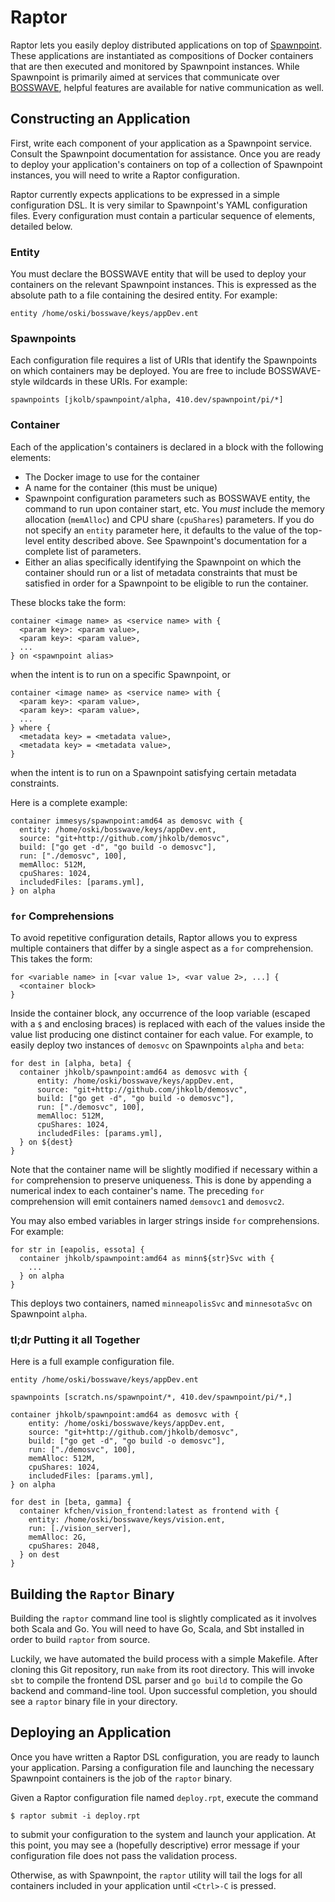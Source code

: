 # Raptor

Raptor lets you easily deploy distributed applications on top of
[Spawnpoint](https://github.com/immesys/spawnpoint). These applications are
instantiated as compositions of Docker containers that are then executed and
monitored by Spawnpoint instances. While Spawnpoint is primarily aimed at
services that communicate over [BOSSWAVE](https://github.com/immesys/bw2),
helpful features are available for native communication as well.

## Constructing an Application
First, write each component of your application as a Spawnpoint service. Consult
the Spawnpoint documentation for assistance. Once you are ready to deploy your
application's containers on top of a collection of Spawnpoint instances, you
will need to write a Raptor configuration.

Raptor currently expects applications to be expressed in a simple configuration
DSL. It is very similar to Spawnpoint's YAML configuration files. Every
configuration must contain a particular sequence of elements, detailed below.

### Entity
You must declare the BOSSWAVE entity that will be used to deploy your containers
on the relevant Spawnpoint instances. This is expressed as the absolute path
to a file containing the desired entity. For example:
```
entity /home/oski/bosswave/keys/appDev.ent
```

### Spawnpoints
Each configuration file requires a list of URIs that identify the Spawnpoints
on which containers may be deployed. You are free to include BOSSWAVE-style
wildcards in these URIs. For example:
```
spawnpoints [jkolb/spawnpoint/alpha, 410.dev/spawnpoint/pi/*]
```

### Container
Each of the application's containers is declared in a block with the following
elements:

* The Docker image to use for the container
* A name for the container (this must be unique)
* Spawnpoint configuration parameters such as BOSSWAVE entity, the command to
  run upon container start, etc. You *must* include the memory allocation
  (`memAlloc`) and CPU share (`cpuShares`) parameters. If you do not specify an
  `entity` parameter here, it defaults to the value of the top-level entity
  described above. See Spawnpoint's documentation for a complete list of
  parameters.
* Either an alias specifically identifying the Spawnpoint on which the container
  should run or a list of metadata constraints that must be satisfied in order
  for a Spawnpoint to be eligible to run the container.

These blocks take the form:
```
container <image name> as <service name> with {
  <param key>: <param value>,
  <param key>: <param value>,
  ...
} on <spawnpoint alias>
```
when the intent is to run on a specific Spawnpoint, or
```
container <image name> as <service name> with {
  <param key>: <param value>,
  <param key>: <param value>,
  ...
} where {
  <metadata key> = <metadata value>,
  <metadata key> = <metadata value>,
}
```
when the intent is to run on a Spawnpoint satisfying certain metadata
constraints.

Here is a complete example:
```
container immesys/spawnpoint:amd64 as demosvc with {
  entity: /home/oski/bosswave/keys/appDev.ent,
  source: "git+http://github.com/jhkolb/demosvc",
  build: ["go get -d", "go build -o demosvc"],
  run: ["./demosvc", 100],
  memAlloc: 512M,
  cpuShares: 1024,
  includedFiles: [params.yml],
} on alpha
```

### `for` Comprehensions
To avoid repetitive configuration details, Raptor allows you to express multiple
containers that differ by a single aspect as a `for` comprehension. This takes
the form:
```
for <variable name> in [<var value 1>, <var value 2>, ...] {
  <container block>
}
```

Inside the container block, any occurrence of the loop variable (escaped with a
`$` and enclosing braces) is replaced with each of the values inside the value
list producing one distinct container for each value. For example, to easily
deploy two instances of `demosvc` on Spawnpoints `alpha` and `beta`:
```
for dest in [alpha, beta] {
  container jhkolb/spawnpoint:amd64 as demosvc with {
      entity: /home/oski/bosswave/keys/appDev.ent,
      source: "git+http://github.com/jhkolb/demosvc",
      build: ["go get -d", "go build -o demosvc"],
      run: ["./demosvc", 100],
      memAlloc: 512M,
      cpuShares: 1024,
      includedFiles: [params.yml],
  } on ${dest}
}
```
Note that the container name will be slightly modified if necessary within a
`for` comprehension to preserve uniqueness. This is done by appending a
numerical index to each container's name. The preceding `for` comprehension
will emit containers named `demsovc1` and `demosvc2`.

You may also embed variables in larger strings inside `for` comprehensions. For
example:
```
for str in [eapolis, essota] {
  container jhkolb/spawnpoint:amd64 as minn${str}Svc with {
    ...
  } on alpha
}
```
This deploys two containers, named `minneapolisSvc` and `minnesotaSvc` on
Spawnpoint `alpha`.

### tl;dr Putting it all Together
Here is a full example configuration file.
```
entity /home/oski/bosswave/keys/appDev.ent

spawnpoints [scratch.ns/spawnpoint/*, 410.dev/spawnpoint/pi/*,]

container jhkolb/spawnpoint:amd64 as demosvc with {
    entity: /home/oski/bosswave/keys/appDev.ent,
    source: "git+http://github.com/jhkolb/demosvc",
    build: ["go get -d", "go build -o demosvc"],
    run: ["./demosvc", 100],
    memAlloc: 512M,
    cpuShares: 1024,
    includedFiles: [params.yml],
} on alpha

for dest in [beta, gamma] {
  container kfchen/vision_frontend:latest as frontend with {
    entity: /home/oski/bosswave/keys/vision.ent,
    run: [./vision_server],
    memAlloc: 2G,
    cpuShares: 2048,
  } on dest
}
```

## Building the `Raptor` Binary
Building the `raptor` command line tool is slightly complicated as it involves
both Scala and Go. You will need to have Go, Scala, and Sbt installed in order
to build `raptor` from source.

Luckily, we have automated the build process with a simple Makefile. After
cloning this Git repository, run `make` from its root directory. This will
invoke `sbt` to compile the frontend DSL parser and `go build` to compile the
Go backend and command-line tool. Upon successful completion, you should see a
`raptor` binary file in your directory.

## Deploying an Application
Once you have written a Raptor DSL configuration, you are ready to launch your
application. Parsing a configuration file and launching the necessary Spawnpoint
containers is the job of the `raptor` binary.

Given a Raptor configuration file named `deploy.rpt`, execute the command
```
$ raptor submit -i deploy.rpt
```
to submit your configuration to the system and launch your application. At this
point, you may see a (hopefully descriptive) error message if your configuration
file does not pass the validation process.

Otherwise, as with Spawnpoint, the `raptor` utility will tail the logs for all
containers included in your application until `<Ctrl>-C` is pressed.
